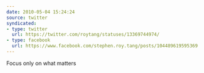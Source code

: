 ```yaml
---
date: 2010-05-04 15:24:24
source: twitter
syndicated:
- type: twitter
  url: https://twitter.com/roytang/statuses/13369744974/
- type: facebook
  url: https://www.facebook.com/stephen.roy.tang/posts/104489619595369
---
```


Focus only on what matters